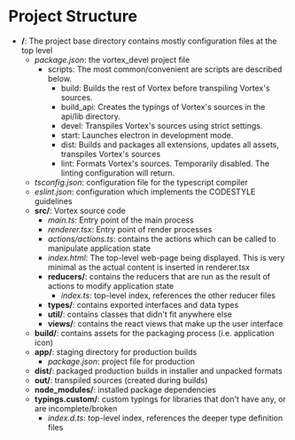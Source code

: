 # Project Structure

- **/**: The project base directory contains mostly configuration files at the top level
  - *package.json*: the vortex_devel project file
    - scripts: The most common/convenient are scripts are described below.
      - build: Builds the rest of Vortex before transpiling Vortex's sources.
      - build_api: Creates the typings of Vortex's sources in the api/lib directory.
      - devel: Transpiles Vortex's sources using strict settings.
      - start: Launches electron in development mode.
      - dist: Builds and packages all extensions, updates all assets, transpiles Vortex's sources
      - lint: Formats Vortex's sources. Temporarily disabled. The linting configuration will return.
  - *tsconfig.json*: configuration file for the typescript compiler
  - *eslint.json*: configuration which implements the CODESTYLE guidelines
  - **src/**: Vortex source code
    - *main.ts*: Entry point of the main process
    - *renderer.tsx*: Entry point of render processes
    - *actions/actions.ts*: contains the actions which can be called to manipulate
      application state
    - *index.html*: The top-level web-page being displayed. This is very minimal as
      the actual content is inserted in renderer.tsx
    - **reducers/**: contains the reducers that are run as the result of actions to
      modify application state
      - *index.ts*: top-level index, references the other reducer files
    - **types/**: contains exported interfaces and data types
    - **util/**: contains classes that didn't fit anywhere else
    - **views/**: contains the react views that make up the user interface
  - **build/**: contains assets for the packaging process (i.e. application icon)
  - **app/**: staging directory for production builds
    - *package.json*: project file for production
  - **dist/**: packaged production builds in installer and unpacked formats
  - **out/**: transpiled sources (created during builds)
  - **node_modules/**: installed package dependencies
  - **typings.custom/**: custom typings for libraries that don't have any, or are incomplete/broken
    - *index.d.ts*: top-level index, references the deeper type definition files
